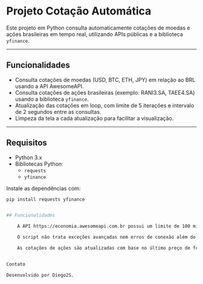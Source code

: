 # Projeto Cotação Automática

Este projeto em Python consulta automaticamente cotações de moedas e ações brasileiras em tempo real, utilizando APIs públicas e a biblioteca `yfinance`.

---

## Funcionalidades

- Consulta cotações de moedas (USD, BTC, ETH, JPY) em relação ao BRL usando a API AwesomeAPI.
- Consulta cotações de ações brasileiras (exemplo: RANI3.SA, TAEE4.SA) usando a biblioteca `yfinance`.
- Atualização das cotações em loop, com limite de 5 iterações e intervalo de 2 segundos entre as consultas.
- Limpeza da tela a cada atualização para facilitar a visualização.

---

## Requisitos

- Python 3.x
- Bibliotecas Python:
  - `requests`
  - `yfinance`

Instale as dependências com:

```bash
pip install requests yfinance


## Funcionalidades

    A API https://economia.awesomeapi.com.br possui um limite de 100 mil requisições por mês.

    O script não trata exceções avançadas nem erros de conexão além do status HTTP.

    As cotações de ações são atualizadas com base no último preço de fechamento disponível.


Contato

Desenvolvido por Diego2S.